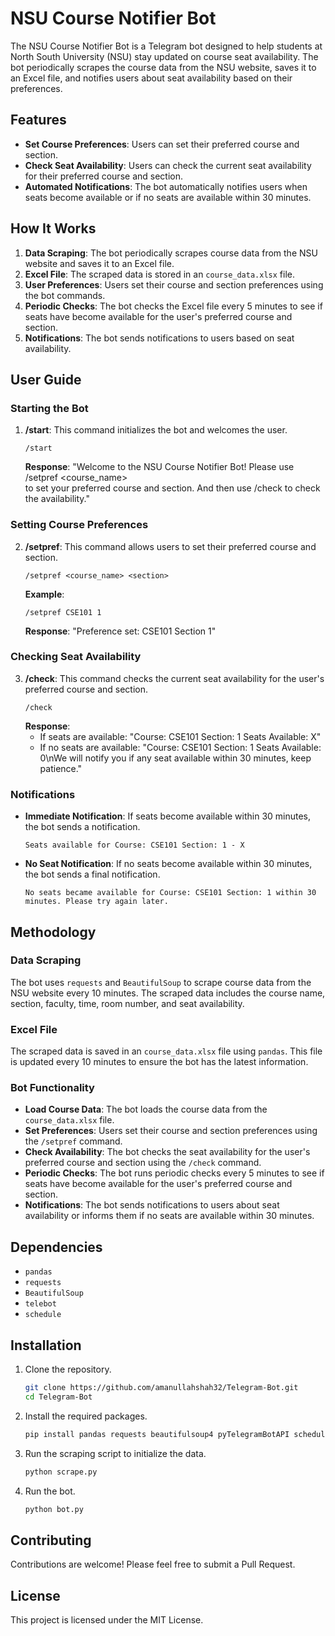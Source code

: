 # NSU Course Notifier Bot

The NSU Course Notifier Bot is a Telegram bot designed to help students at North South University (NSU) stay updated on course seat availability. The bot periodically scrapes the course data from the NSU website, saves it to an Excel file, and notifies users about seat availability based on their preferences.

## Features

- **Set Course Preferences**: Users can set their preferred course and section.
- **Check Seat Availability**: Users can check the current seat availability for their preferred course and section.
- **Automated Notifications**: The bot automatically notifies users when seats become available or if no seats are available within 30 minutes.

## How It Works

1. **Data Scraping**: The bot periodically scrapes course data from the NSU website and saves it to an Excel file.
2. **Excel File**: The scraped data is stored in an `course_data.xlsx` file.
3. **User Preferences**: Users set their course and section preferences using the bot commands.
4. **Periodic Checks**: The bot checks the Excel file every 5 minutes to see if seats have become available for the user's preferred course and section.
5. **Notifications**: The bot sends notifications to users based on seat availability.

## User Guide

### Starting the Bot

1. **/start**: This command initializes the bot and welcomes the user.
    ```
    /start
    ```
    **Response**: "Welcome to the NSU Course Notifier Bot! Please use /setpref <course_name> <section> to set your preferred course and section. And then use /check to check the availability."

### Setting Course Preferences

2. **/setpref**: This command allows users to set their preferred course and section.
    ```
    /setpref <course_name> <section>
    ```
    **Example**:
    ```
    /setpref CSE101 1
    ```
    **Response**: "Preference set: CSE101 Section 1"

### Checking Seat Availability

3. **/check**: This command checks the current seat availability for the user's preferred course and section.
    ```
    /check
    ```
    **Response**:
    - If seats are available: "Course: CSE101 Section: 1 Seats Available: X"
    - If no seats are available: "Course: CSE101 Section: 1 Seats Available: 0\nWe will notify you if any seat available within 30 minutes, keep patience."

### Notifications

- **Immediate Notification**: If seats become available within 30 minutes, the bot sends a notification.
    ```
    Seats available for Course: CSE101 Section: 1 - X
    ```
- **No Seat Notification**: If no seats become available within 30 minutes, the bot sends a final notification.
    ```
    No seats became available for Course: CSE101 Section: 1 within 30 minutes. Please try again later.
    ```

## Methodology

### Data Scraping

The bot uses `requests` and `BeautifulSoup` to scrape course data from the NSU website every 10 minutes. The scraped data includes the course name, section, faculty, time, room number, and seat availability.

### Excel File

The scraped data is saved in an `course_data.xlsx` file using `pandas`. This file is updated every 10 minutes to ensure the bot has the latest information.

### Bot Functionality

- **Load Course Data**: The bot loads the course data from the `course_data.xlsx` file.
- **Set Preferences**: Users set their course and section preferences using the `/setpref` command.
- **Check Availability**: The bot checks the seat availability for the user's preferred course and section using the `/check` command.
- **Periodic Checks**: The bot runs periodic checks every 5 minutes to see if seats have become available for the user's preferred course and section.
- **Notifications**: The bot sends notifications to users about seat availability or informs them if no seats are available within 30 minutes.

## Dependencies

- `pandas`
- `requests`
- `BeautifulSoup`
- `telebot`
- `schedule`

## Installation

1. Clone the repository.
    ```bash
    git clone https://github.com/amanullahshah32/Telegram-Bot.git
    cd Telegram-Bot
    ```

2. Install the required packages.
    ```bash
    pip install pandas requests beautifulsoup4 pyTelegramBotAPI schedule
    ```

3. Run the scraping script to initialize the data.
    ```bash
    python scrape.py
    ```

4. Run the bot.
    ```bash
    python bot.py
    ```

## Contributing

Contributions are welcome! Please feel free to submit a Pull Request.

## License

This project is licensed under the MIT License.
